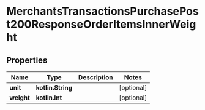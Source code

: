 
# MerchantsTransactionsPurchasePost200ResponseOrderItemsInnerWeight

## Properties
Name | Type | Description | Notes
------------ | ------------- | ------------- | -------------
**unit** | **kotlin.String** |  |  [optional]
**weight** | **kotlin.Int** |  |  [optional]



